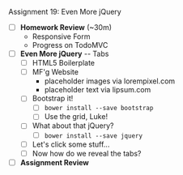 Assignment 19: Even More jQuery

* [ ] **Homework Review** (~30m)
  * Responsive Form
  * Progress on TodoMVC
* [ ] **Even More jQuery** -- Tabs
  * [ ] HTML5 Boilerplate
  * [ ] MF'g Website
    * placeholder images via lorempixel.com
    * placeholder text via lipsum.com
  * [ ] Bootstrap it!
    * [ ] `bower install --save bootstrap`
    * [ ] Use the grid, Luke!
  * [ ] What about that jQuery?
    * [ ] `bower install --save jquery`
  * [ ] Let's click some stuff...
  * [ ] Now how do we reveal the tabs?
* [ ] **Assignment Review**
